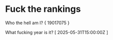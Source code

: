 # Fuck the rankings

Who the hell am I?
{ 19017075 }

What fucking year is it?
[ 2025-05-31T15:00:00Z ]
